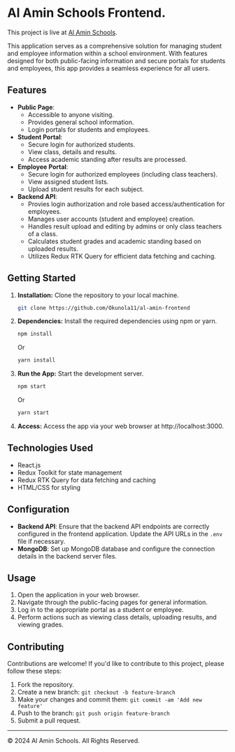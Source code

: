 # Al Amin Schools Frontend.

This project is live at [Al Amin Schools](https://al-amin.onrender.com).

This application serves as a comprehensive solution for managing student and employee information within a school environment. With features designed for both public-facing information and secure portals for students and employees, this app provides a seamless experience for all users.

## Features
- **Public Page**:
  - Accessible to anyone visiting.
  - Provides general school information.
  - Login portals for students and employees.
- **Student Portal**:
  - Secure login for authorized students.
  - View class, details and results.
  - Access academic standing after results are processed.
- **Employee Portal**:
  - Secure login for authorized employees (including class teachers).
  - View assigned student lists.
  - Upload student results for each subject.
- **Backend API**:
  - Provies login authorization and role based access/authentication for employees.
  - Manages user accounts (student and employee) creation.
  - Handles result upload and editing by admins or only class teachers of a class.
  - Calculates student grades and academic standing based on uploaded results.
  - Utilizes Redux RTK Query for efficient data fetching and caching.
    
## Getting Started

1. **Installation:** Clone the repository to your local machine.

   ```bash
   git clone https://github.com/Okunola11/al-amin-frontend
   
2. **Dependencies:** Install the required dependencies using npm or yarn.
   ```bash
   npm install
   ```
    Or
   ```bash
   yarn install
   ```
3. **Run the App:** Start the development server.
   ```bash
   npm start
   ```
    Or
   ```bash
   yarn start
   ```
4. **Access:** Access the app via your web browser at http://localhost:3000.

## Technologies Used
  - React.js
  - Redux Toolkit for state management
  - Redux RTK Query for data fetching and caching
  - HTML/CSS for styling

## Configuration

- **Backend API**: Ensure that the backend API endpoints are correctly configured in the frontend application. Update the API URLs in the `.env` file if necessary.
- **MongoDB**: Set up MongoDB database and configure the connection details in the backend server files.

## Usage

1. Open the application in your web browser.
2. Navigate through the public-facing pages for general information.
3. Log in to the appropriate portal as a student or employee.
4. Perform actions such as viewing class details, uploading results, and viewing grades.

## Contributing

Contributions are welcome! If you'd like to contribute to this project, please follow these steps:

1. Fork the repository.
2. Create a new branch: `git checkout -b feature-branch`
3. Make your changes and commit them: `git commit -am 'Add new feature'`
4. Push to the branch: `git push origin feature-branch`
5. Submit a pull request.



---
© 2024 Al Amin Schools. All Rights Reserved.

 
